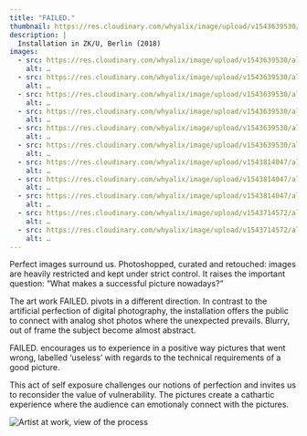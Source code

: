 ```yaml
---
title: "FAILED."
thumbnail: https://res.cloudinary.com/whyalix/image/upload/v1543639530/alixlucas/failed/Failed-Exhibition-01.jpg
description: |
  Installation in ZK/U, Berlin (2018)
images:
  - src: https://res.cloudinary.com/whyalix/image/upload/v1543639530/alixlucas/failed/Failed-Exhibition-01.jpg
    alt: …
  - src: https://res.cloudinary.com/whyalix/image/upload/v1543639530/alixlucas/failed/Failed-Exhibition-02.jpg
    alt: …
  - src: https://res.cloudinary.com/whyalix/image/upload/v1543639530/alixlucas/failed/Failed-Exhibition-03.jpg
    alt: …
  - src: https://res.cloudinary.com/whyalix/image/upload/v1543639530/alixlucas/failed/Failed-Exhibition-04.jpg
    alt: …
  - src: https://res.cloudinary.com/whyalix/image/upload/v1543639530/alixlucas/failed/Failed-Exhibition-05.jpg
    alt: …
  - src: https://res.cloudinary.com/whyalix/image/upload/v1543639530/alixlucas/failed/Failed-Exhibition-06.jpg
    alt: …
  - src: https://res.cloudinary.com/whyalix/image/upload/v1543814047/alixlucas/failed/failed-mock-up-01.jpg
    alt: …
  - src: https://res.cloudinary.com/whyalix/image/upload/v1543814047/alixlucas/failed/failed-mock-up-02.jpg
    alt: …
  - src: https://res.cloudinary.com/whyalix/image/upload/v1543814047/alixlucas/failed/failed-mock-up-03.jpg
    alt: …
  - src: https://res.cloudinary.com/whyalix/image/upload/v1543714572/alixlucas/failed/04.jpg
    alt: …
  - src: https://res.cloudinary.com/whyalix/image/upload/v1543714572/alixlucas/failed/05.jpg
    alt: …
---
```


Perfect images surround us. Photoshopped, curated and retouched: images are heavily restricted and kept under strict control. 
It raises the important question: “What makes a successful picture nowadays?” 

The art work FAILED. pivots in a different direction. In contrast to the artificial perfection of digital photography, the installation offers the public to connect with analog shot photos where the unexpected prevails. Blurry, out of frame the subject become almost abstract.

FAILED. encourages us to experience in a positive way pictures that went wrong, labelled ‘useless’ with regards to the technical requirements of a good picture.

This act of self exposure challenges our notions of perfection and invites us to reconsider the value of vulnerability. 
The pictures create a cathartic experience where the audience can emotionaly connect with the pictures.

 ![Artist at work, view of the process](https://res.cloudinary.com/whyalix/image/upload/c_scale,w_600/v1543639529/alixlucas/failed/Failed-Process-01.jpg) 
